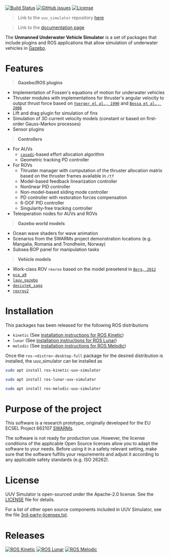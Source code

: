 [![Build Status](https://travis-ci.org/uuvsimulator/uuv_simulator.svg?branch=dev%2Ftravis_integration)](https://travis-ci.org/uuvsimulator/uuv_simulator)
[![GitHub issues](https://img.shields.io/github/issues/uuvsimulator/uuv_simulator.svg)](https://github.com/uuvsimulator/uuv_simulator/issues)
[![License](https://img.shields.io/badge/license-Apache%202-blue.svg)](https://github.com/uuvsimulator/uuv_simulator/blob/master/LICENSE)

> Link to the `uuv_simulator` repository [here](https://github.com/uuvsimulator/uuv_simulator)

> Link to the [documentation page](https://uuvsimulator.github.io/) 

The **Unmanned Underwater Vehicle Simulator** is a set of packages that include plugins and ROS applications that allow simulation of underwater vehicles in [Gazebo](http://gazebosim.org/). 

# Features

> **Gazebo/ROS plugins**
  
- Implementation of Fossen's equations of motion for underwater vehicles
- Thruster modules with implementations for thruster's angular velocity to output thrust force based on [`Yoerger el al., 1990`](http://dx.doi.org/10.1109/48.107145) and [`Bessa et al., 2006`](http://www.abcm.org.br/symposium-series/SSM_Vol2/Section_IX_Submarine_Robotics/SSM2_IX_01.pdf)
- Lift and drag plugin for simulation of fins
- Simulation of 3D current velocity models (constant or based on first-order Gauss-Markov processes)
- Sensor plugins

> **Controllers**

- For AUVs
    - [`casadi`](https://web.casadi.org/)-based effort allocation algorithm 
    - Geometric tracking PD controller
- For ROVs
    - Thruster manager with computation of the thruster allocation matrix based on the thruster frames available in `/tf`
    - Model-based feedback linearization controller
    - Nonlinear PID controller
    - Non-model-based sliding mode controller
    - PD controller with restoration forces compensation 
    - 6-DOF PID controller
    - Singularity-free tracking controller
- Teleoperation nodes for AUVs and ROVs

> **Gazebo world models**

- Ocean wave shaders for wave animation
- Scenarios from the SWARMs project demonstration locations (e.g. Mangalia, Romania and Trondheim, Norway)
- Subsea BOP panel for manipulation tasks

> **Vehicle models**

- Work-class ROV `rexrov` based on the model presetend in [`Berg, 2012`](https://brage.bibsys.no/xmlui/handle/11250/238170?locale-attribute=no)
- [`eca_a9`](https://github.com/uuvsimulator/eca_a9)
- [`lauv_gazebo`](https://github.com/uuvsimulator/lauv_gazebo)
- [`desistek_saga`](https://github.com/uuvsimulator/desistek_saga)
- [`rexrov2`](https://github.com/uuvsimulator/rexrov2)
  
# Installation

This packages has been released for the following ROS distributions

- `kinetic` (See [installation instructions for ROS Kinetic](https://wiki.ros.org/kinetic/Installation/Ubuntu))
- `lunar` (See [installation instructions for ROS Lunar](https://wiki.ros.org/lunar/Installation/Ubuntu))
- `melodic` (See [installation instructions for ROS Melodic](https://wiki.ros.org/melodic/Installation/Ubuntu))

Once the `ros-<distro>-desktop-full` package for the desired distribution is installed, the uuv_simulator can be installed as

```bash tab="kinetic"
sudo apt install ros-kinetic-uuv-simulator
```

```bash tab="lunar"
sudo apt install ros-lunar-uuv-simulator
```

```bash tab="melodic"
sudo apt install ros-melodic-uuv-simulator
```

# Purpose of the project

This software is a research prototype, originally developed for the EU ECSEL
Project 662107 [SWARMs](http://swarms.eu/).

The software is not ready for production use. However, the license conditions of the
applicable Open Source licenses allow you to adapt the software to your needs.
Before using it in a safety relevant setting, make sure that the software
fulfills your requirements and adjust it according to any applicable safety
standards (e.g. ISO 26262).

# License

UUV Simulator is open-sourced under the Apache-2.0 license. See the
[LICENSE](https://github.com/uuvsimulator/uuv_simulator/blob/master/LICENSE) file for details.

For a list of other open source components included in UUV Simulator, see the
file [3rd-party-licenses.txt](https://github.com/uuvsimulator/uuv_simulator/blob/master/3rd-party-licenses.txt).

# Releases

[![ROS Kinetic](https://img.shields.io/badge/ROS%20Distro-kinetic-brightgreen.svg)](http://repositories.ros.org/status_page/ros_kinetic_default.html?q=uuv_simulator)
[![ROS Lunar](https://img.shields.io/badge/ROS%20Distro-lunar-brightgreen.svg)](http://repositories.ros.org/status_page/ros_lunar_default.html?q=uuv_simulator)
[![ROS Melodic](https://img.shields.io/badge/ROS%20Distro-melodic-brightgreen.svg)](http://repositories.ros.org/status_page/ros_melodic_default.html?q=uuv_simulator)
